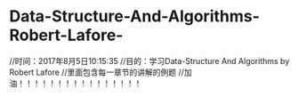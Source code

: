 # Data-Structure-And-Algorithms-Robert-Lafore-

//时间：2017年8月5日10:15:35
//目的：学习Data-Structure And Algorithms by Robert Lafore
//里面包含每一章节的讲解的例题
//加油！！！！！！！！！！！！！！！！
